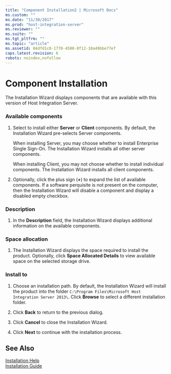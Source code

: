 ```yaml
---
title: "Component Installation2 | Microsoft Docs"
ms.custom: ""
ms.date: "11/30/2017"
ms.prod: "host-integration-server"
ms.reviewer: ""
ms.suite: ""
ms.tgt_pltfrm: ""
ms.topic: "article"
ms.assetid: 04dfd1c0-1770-4500-8f12-10a49bbe77ef
caps.latest.revision: 6
robots: noindex,nofollow
---
```

# Component Installation
The Installation Wizard displays components that are available with this version of Host Integration Server.  
  
### Available components  
  
1.  Select to install either **Server** or **Client** components. By default, the Installation Wizard pre-selects Server components.  
  
     When installing Server, you may choose whether to install Enterprise Single Sign-On. The Installation Wizard installs all other server components.  
  
     When installing Client, you may not choose whether to install individual components. The Installation Wizard installs all client components.  
  
2.  Optionally, click the plus sign (**+**) to expand the list of available components. If a software perquisite is not present on the computer, then the Installation Wizard will disable a component and display a disabled empty checkbox.  
  
### Description  
  
1.  In the **Description** field, the Installation Wizard displays additional information on the available components.  
  
### Space allocation  
  
1.  The Installation Wizard displays the space required to install the product. Optionally, click **Space Allocated Details** to view available space on the selected storage drive.  
  
### Install to  
  
1.  Choose an installation path. By default, the Installation Wizard will install the product into the folder `C:\Program Files\Microsoft Host Integration Server 2013\`. Click **Browse** to select a different installation folder.  
  
2.  Click **Back** to return to the previous dialog.  
  
3.  Click **Cancel** to close the Installation Wizard.  
  
4.  Click **Next** to continue with the installation process.  
  
## See Also  
 [Installation Help](../install-and-config-guides/installation-help2.md)   
 [Installation Guide](../install-and-config-guides/installation-guide1.md)
